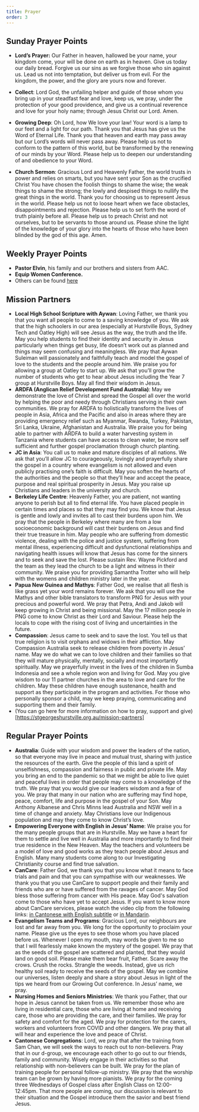 ```yaml
---
title: Prayer
order: 3
---
```


## Sunday Prayer Points

- **Lord’s Prayer:** Our Father in heaven, hallowed be your name, your kingdom come, your will be done on earth as in heaven. Give us today our daily bread. Forgive us our sins as we forgive those who sin against us. Lead us not into temptation, but deliver us from evil. For the kingdom, the power, and the glory are yours now and forever.
- **Collect**: Lord God, the unfailing helper and guide of those whom you bring up in your steadfast fear and love, keep us, we pray, under the protection of your good providence, and give us a continual reverence and love for your holy name; through Jesus Christ our Lord. Amen.
- **Growing Deep**: Oh Lord, how We love your law! Your word is a lamp to our feet and a light for our path. Thank you that Jesus has give us the Word of Eternal Life. Thank you that heaven and earth may pass away but our Lord’s words will never pass away. Please help us not to conform to the pattern of this world, but be transformed by the renewing of our minds by your Word. Please help us to deepen our understanding of and obedience to your Word. 

- **Church Sermon**: Gracious Lord and Heavenly Father, the world trusts in power and relies on smarts, but you have sent your Son as the crucified Christ You have chosen the foolish things to shame the wise; the weak things to shame the strong; the lowly and despised things to nullify the great things in the world. Thank you for choosing us to represent Jesus in the world. Please help us not to loose heart when we face obstacles, disappointments and rejection. Please help us to set forth the word of truth plainly before all. Please help us to preach Christ and not ourselves, but to be servants to those around us. Please shine the light of the knowledge of your glory into the hearts of those who have been blinded by the god of this age. Amen.   


## Weekly Prayer Points
- **Pastor Elvin**, his family and our brothers and sisters from AAC. 
- **Equip Women Conference.** 
- Others can be found [here](https://stgeorgeshurstville.org.au/prayer)


## Mission Partners
- **Local High School Scripture with Aywan**: Loving Father, we thank you that you want all people to come to a saving knowledge of you. We ask that the high schoolers in our area (especially at Hurstville Boys, Sydney Tech and Oatley High) will see Jesus as the way, the truth and the life. May you help students to find their identity and security in Jesus particularly when things get busy, life doesn’t work out as planned and things may seem confusing and meaningless. We pray that Aywan Suleiman will passionately and faithfully teach and model the gospel of love to the students and the people around him. We praise you for allowing a group at Oatley to start up. We ask that you’ll grow the number of students who get to hear about Jesus including the Year 7 group at Hurstville Boys. May all find their wisdom in Jesus. 
- **ARDFA (Anglican Relief Development Fund Australia)**: May we demonstrate the love of Christ and spread the Gospel all over the world by helping the poor and needy through Christians serving in their own communities. We pray for ARDFA to holistically transform the lives of people in Asia, Africa and the Pacific and also in areas where they are providing emergency relief such as Myanmar, Rwanda, Turkey, Pakistan, Sri Lanka, Ukraine, Afghanistan and Australia. We praise you for being able to partner with ARDFA to build a water harvesting system in Tanzania where students can have access to clean water, be more self sufficient and further gospel proclamation through church planting. 
- **JC in Asia**: You call us to make and mature disciples of all nations. We ask that you’ll allow JC to courageously, lovingly and prayerfully share the gospel in a country where evangelism is not allowed and even publicly practising one’s faith is difficult. May you soften the hearts of the authorities and the people so that they’ll hear and accept the peace, purpose and real spiritual prosperity in Jesus. May you raise up Christians and leaders in the university and church. 
- **Berkeley Life Centre**: Heavenly Father, you are patient, not wanting anyone to perish but all to find eternal life. You have placed people in certain times and places so that they may find you. We know that Jesus is gentle and lowly and invites all to cast their burdens upon him. We pray that the people in Berkeley where many are from a low socioeconomic background will cast their burdens on Jesus and find their true treasure in him. May people who are suffering from domestic violence, dealing with the police and justice system, suffering from mental illness, experiencing difficult and dysfunctional relationships and navigating health issues will know that Jesus has come for the sinners and to seek and save the lost. Please sustain Rev. Wayne Pickford and the team as they lead the church to be a light and witness in their community. We praise you for providing Samantha Trotter who will help with the womens and children ministry later in the year. 
- **Papua New Guinea and Mathys**: Father God, we realise that all flesh is like grass yet your word remains forever. We ask that you will use the Mathys and other bible translators to transform PNG for Jesus with your precious and powerful word. We pray that Petra, Andi and Jakob will keep growing in Christ and being missional. May the 17 million people in PNG come to know Christ as their Lord and Saviour. Please help the locals to cope with the rising cost of living and uncertainties in the future. 
- **Compassion**: Jesus came to seek and to save the lost. You tell us that true religion is to visit orphans and widows in their affliction. May Compassion Australia seek to release children from poverty in Jesus’ name. May we do what we can to love children and their families so that they will mature physically, mentally, socially and most importantly spiritually. May we prayerfully invest in the lives of the children in Sumba Indonesia and see a whole region won and living for God. May you give wisdom to our 11 partner churches in the area to love and care for the children. May these children have enough sustenance, health and support as they participate in the program and activities. For those who personally sponsor a child, may we keep praying, communicating and supporting them and their family. 
- (You can go here for more information on how to pray, support and give)[https://stgeorgeshurstville.org.au/mission-partners]





## Regular Prayer Points
- **Australia**: Guide with your wisdom and power the leaders of the nation, so that everyone may live in peace and mutual trust, sharing with justice the resources of the earth. Give the people of this land a spirit of unselfishness, compassion and fairness in public and private life. May you bring an end to the pandemic so that we might be able to live quiet and peaceful lives in order that people may come to a knowledge of the truth. We pray that you would give our leaders wisdom and a fear of you. We pray that many in our nation who are suffering may find hope, peace, comfort, life and purpose in the gospel of your Son. May Anthony Albanese and Chris Minns lead Australia and NSW well in a time of change and anxiety. May Christians love our Indigenous population and may they come to know Christ’s love. 
- **Empowering Everyone with English in Jesus’ Name**: We praise you for the many people groups that are in Hurstville. May we have a heart for them to settle and live well in Australia and more importantly to find their true residence in the New Heaven. May the teachers and volunteers be a model of love and good works as they teach people about Jesus and English. Many many students come along to our Investigating Christianity course and find true salvation.  
- **CanCare**: Father God, we thank you that you know what it means to face trials and pain and that you can sympathise with our weaknesses. We thank you that you use CanCare to support people and their family and friends who are or have suffered from the ravages of cancer. May God bless those suffering from cancer with His peace. May God's salvation come to those who have yet to accept Jesus. If you want to know more about CanCare services, please watch the video clip from the following links: [in Cantonese with English subtitle](https://youtu.be/UFue6TYMEQA) or [in Mandarin](https://youtu.be/RrEQJKZvvs0). 
- **Evangelism Teams and Programs**: Gracious Lord, our neighbours are lost and far away from you. We long for the opportunity to proclaim your name. Please give us the eyes to see those whom you have placed before us. Whenever I open my mouth, may words be given to me so that I will fearlessly make known the mystery of the gospel. We pray that as the seeds of the gospel are scattered and planted, that they would land on good soil. Please make them bear fruit, Father. Scare away the crows. Crush the rocks. Strangle the weeds. Instead, give us rich healthy soil ready to receive the seeds of the gospel. May we combine our universes, listen deeply and share a story about Jesus in light of the tips we heard from our Growing Out conference. In Jesus’ name, we pray. 
- **Nursing Homes and Seniors Ministries**: We thank you Father, that our hope in Jesus cannot be taken from us. We remember those who are living in residential care, those who are living at home and receiving care, those who are providing the care, and their families. We pray for safety and comfort for the aged. We pray for protection for the carers, workers and volunteers from COVID and other dangers. We pray that all will hear and experience the love and peace of Christ. 
- **Cantonese Congregations**: Lord, we pray that after the training from Sam Chan, we will seek the ways to reach out to non-believers. Pray that in our d-group, we encourage each other to go out to our friends, family and community. Wisely engage in their activities so that relationship with non-believers can be built. We pray for the plan of training people for personal follow-up ministry. We pray that the worship team can be grown by having more pianists.  We pray for the coming three Wednesdays of Gospel class after English Class on 12:00-12:45pm. That more people are coming, our discussion is relevant to their situation and the Gospel introduce them the savior and best friend Jesus. 

